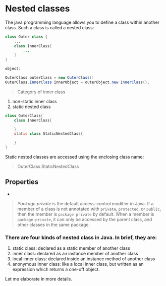# Nested classes

The java programming language allows you to define a class within another class. Such a class is called a nested class:

```java
class Outer class {
    ...
    class InnerClass{
        ...
    }
}

object:

OuterClass outerClass = new OuterClass()
OuterClass.InnerClass innerObject = outerObject.new InnerClass();

```

> Category of inner class

1. non-static inner class
2. static nested class

```java
class OuterClass{
    class InnerClass{

    }
    static class StaticNestedClass{

    }
}
```

Static nested classes are accessed using the enclosing class name:

> OuterClass.StaticNestedClass

## Properties

-

> _Package private_ is the default access-control modifier in Java. If a member of a class is not annotated with `private`, `protected`, or `public`, then the member is `package private` by default. When a member is `package-private`, it can only be accessed by the parent class, and other classes in the same package.


### There are four kinds of nested class in Java. In brief, they are:

1. static class: declared as a static member of another class
2. inner class: declared as an instance member of another class
3. local inner class: declared inside an instance method of another class
4. anonymous inner class: like a local inner class, but written as an expression which returns a one-off object.

Let me elaborate in more details.

